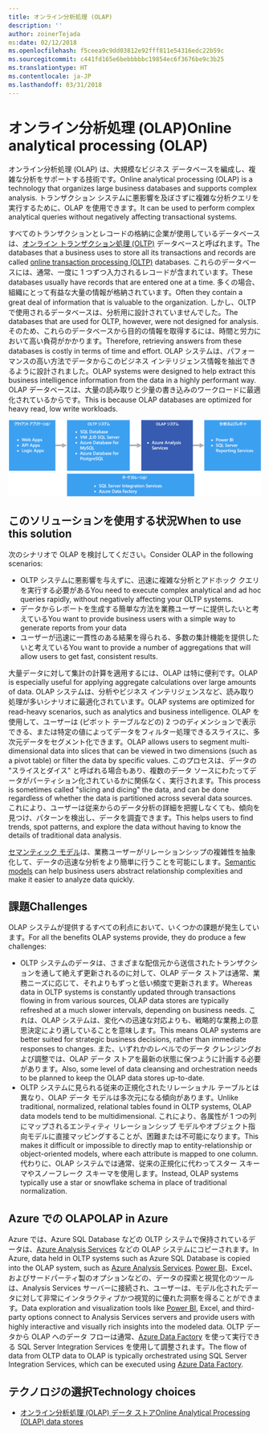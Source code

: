 ```yaml
---
title: オンライン分析処理 (OLAP)
description: ''
author: zoinerTejada
ms:date: 02/12/2018
ms.openlocfilehash: f5ceea9c9dd03812e92fff811e54316edc22b59c
ms.sourcegitcommit: c441fd165e6bebbbbbc19854ec6f3676be9c3b25
ms.translationtype: HT
ms.contentlocale: ja-JP
ms.lasthandoff: 03/31/2018
---
```

# <a name="online-analytical-processing-olap"></a><span data-ttu-id="3a3c4-102">オンライン分析処理 (OLAP)</span><span class="sxs-lookup"><span data-stu-id="3a3c4-102">Online analytical processing (OLAP)</span></span>

<span data-ttu-id="3a3c4-103">オンライン分析処理 (OLAP) は、大規模なビジネス データベースを編成し、複雑な分析をサポートする技術です。</span><span class="sxs-lookup"><span data-stu-id="3a3c4-103">Online analytical processing (OLAP) is a technology that organizes large business databases and supports complex analysis.</span></span> <span data-ttu-id="3a3c4-104">トランザクション システムに悪影響を及ぼさずに複雑な分析クエリを実行するために、OLAP を使用できます。</span><span class="sxs-lookup"><span data-stu-id="3a3c4-104">It can be used to perform complex analytical queries without negatively affecting transactional systems.</span></span>

<span data-ttu-id="3a3c4-105">すべてのトランザクションとレコードの格納に企業が使用しているデータベースは、[オンライン トランザクション処理 (OLTP)](online-transaction-processing.md) データベースと呼ばれます。</span><span class="sxs-lookup"><span data-stu-id="3a3c4-105">The databases that a business uses to store all its transactions and records are called [online transaction processing (OLTP)](online-transaction-processing.md) databases.</span></span> <span data-ttu-id="3a3c4-106">これらのデータベースには、通常、一度に 1 つずつ入力されるレコードが含まれています。</span><span class="sxs-lookup"><span data-stu-id="3a3c4-106">These databases usually have records that are entered one at a time.</span></span> <span data-ttu-id="3a3c4-107">多くの場合、組織にとって有益な大量の情報が格納されています。</span><span class="sxs-lookup"><span data-stu-id="3a3c4-107">Often they contain a great deal of information that is valuable to the organization.</span></span> <span data-ttu-id="3a3c4-108">しかし、OLTP で使用されるデータベースは、分析用に設計されていませんでした。</span><span class="sxs-lookup"><span data-stu-id="3a3c4-108">The databases that are used for OLTP, however, were not designed for analysis.</span></span> <span data-ttu-id="3a3c4-109">そのため、これらのデータベースから目的の情報を取得するには、時間と労力において高い負荷がかかります。</span><span class="sxs-lookup"><span data-stu-id="3a3c4-109">Therefore, retrieving answers from these databases is costly in terms of time and effort.</span></span> <span data-ttu-id="3a3c4-110">OLAP システムは、パフォーマンスの高い方法でデータからこのビジネス インテリジェンス情報を抽出できるように設計されました。</span><span class="sxs-lookup"><span data-stu-id="3a3c4-110">OLAP systems were designed to help extract this business intelligence information from the data in a highly performant way.</span></span> <span data-ttu-id="3a3c4-111">OLAP データベースは、大量の読み取りと少量の書き込みのワークロードに最適化されているからです。</span><span class="sxs-lookup"><span data-stu-id="3a3c4-111">This is because OLAP databases are optimized for heavy read, low write workloads.</span></span>

![Azure での OLAP](./images/olap-data-pipeline.png) 

## <a name="when-to-use-this-solution"></a><span data-ttu-id="3a3c4-113">このソリューションを使用する状況</span><span class="sxs-lookup"><span data-stu-id="3a3c4-113">When to use this solution</span></span>

<span data-ttu-id="3a3c4-114">次のシナリオで OLAP を検討してください。</span><span class="sxs-lookup"><span data-stu-id="3a3c4-114">Consider OLAP in the following scenarios:</span></span>

- <span data-ttu-id="3a3c4-115">OLTP システムに悪影響を与えずに、迅速に複雑な分析とアドホック クエリを実行する必要がある</span><span class="sxs-lookup"><span data-stu-id="3a3c4-115">You need to execute complex analytical and ad hoc queries rapidly, without negatively affecting your OLTP systems.</span></span> 
- <span data-ttu-id="3a3c4-116">データからレポートを生成する簡単な方法を業務ユーザーに提供したいと考えている</span><span class="sxs-lookup"><span data-stu-id="3a3c4-116">You want to provide business users with a simple way to generate reports from your data</span></span>
- <span data-ttu-id="3a3c4-117">ユーザーが迅速に一貫性のある結果を得られる、多数の集計機能を提供したいと考えている</span><span class="sxs-lookup"><span data-stu-id="3a3c4-117">You want to provide a number of aggregations that will allow users to get fast, consistent results.</span></span> 

<span data-ttu-id="3a3c4-118">大量データに対して集計の計算を適用するには、OLAP は特に便利です。</span><span class="sxs-lookup"><span data-stu-id="3a3c4-118">OLAP is especially useful for applying aggregate calculations over large amounts of data.</span></span> <span data-ttu-id="3a3c4-119">OLAP システムは、分析やビジネス インテリジェンスなど、読み取り処理が多いシナリオに最適化されています。</span><span class="sxs-lookup"><span data-stu-id="3a3c4-119">OLAP systems are optimized for read-heavy scenarios, such as analytics and business intelligence.</span></span> <span data-ttu-id="3a3c4-120">OLAP を使用して、ユーザーは (ピボット テーブルなどの) 2 つのディメンションで表示できる、または特定の値によってデータをフィルター処理できるスライスに、多次元データをセグメント化できます。</span><span class="sxs-lookup"><span data-stu-id="3a3c4-120">OLAP allows users to segment multi-dimensional data into slices that can be viewed in two dimensions (such as a pivot table) or filter the data by specific values.</span></span> <span data-ttu-id="3a3c4-121">このプロセスは、データの "スライスとダイス" と呼ばれる場合もあり、複数のデータ ソースにわたってデータがパーティション化されているかに関係なく、実行されます。</span><span class="sxs-lookup"><span data-stu-id="3a3c4-121">This process is sometimes called "slicing and dicing" the data, and can be done regardless of whether the data is partitioned across several data sources.</span></span> <span data-ttu-id="3a3c4-122">これにより、ユーザーは従来からのデータ分析の詳細を把握しなくても、傾向を見つけ、パターンを検出し、データを調査できます。</span><span class="sxs-lookup"><span data-stu-id="3a3c4-122">This helps users to find trends, spot patterns, and explore the data without having to know the details of traditional data analysis.</span></span>

<span data-ttu-id="3a3c4-123">[セマンティック モデル](../concepts/semantic-modeling.md)は、業務ユーザーがリレーションシップの複雑性を抽象化して、データの迅速な分析をより簡単に行うことを可能にします。</span><span class="sxs-lookup"><span data-stu-id="3a3c4-123">[Semantic models](../concepts/semantic-modeling.md) can help business users abstract relationship complexities and make it easier to analyze data quickly.</span></span>

## <a name="challenges"></a><span data-ttu-id="3a3c4-124">課題</span><span class="sxs-lookup"><span data-stu-id="3a3c4-124">Challenges</span></span>

<span data-ttu-id="3a3c4-125">OLAP システムが提供するすべての利点において、いくつかの課題が発生しています。</span><span class="sxs-lookup"><span data-stu-id="3a3c4-125">For all the benefits OLAP systems provide, they do produce a few challenges:</span></span>

- <span data-ttu-id="3a3c4-126">OLTP システムのデータは、さまざまな配信元から送信されたトランザクションを通して絶えず更新されるのに対して、OLAP データ ストアは通常、業務ニーズに応じて、それよりもずっと低い頻度で更新されます。</span><span class="sxs-lookup"><span data-stu-id="3a3c4-126">Whereas data in OLTP systems is constantly updated through transactions flowing in from various sources, OLAP data stores are typically refreshed at a much slower intervals, depending on business needs.</span></span> <span data-ttu-id="3a3c4-127">これは、OLAP システムは、変化への迅速な対応よりも、戦略的な業務上の意思決定により適していることを意味します。</span><span class="sxs-lookup"><span data-stu-id="3a3c4-127">This means OLAP systems are better suited for strategic business decisions, rather than immediate responses to changes.</span></span> <span data-ttu-id="3a3c4-128">また、いずれかのレベルでのデータ クレンジングおよび調整では、OLAP データ ストアを最新の状態に保つように計画する必要があります。</span><span class="sxs-lookup"><span data-stu-id="3a3c4-128">Also, some level of data cleansing and orchestration needs to be planned to keep the OLAP data stores up-to-date.</span></span>
- <span data-ttu-id="3a3c4-129">OLTP システムに見られる従来の正規化されたリレーショナル テーブルとは異なり、OLAP データ モデルは多次元になる傾向があります。</span><span class="sxs-lookup"><span data-stu-id="3a3c4-129">Unlike traditional, normalized, relational tables found in OLTP systems, OLAP data models tend to be multidimensional.</span></span> <span data-ttu-id="3a3c4-130">これにより、各属性が 1 つの列にマップされるエンティティ リレーションシップ モデルやオブジェクト指向モデルに直接マッピングすることが、困難または不可能になります。</span><span class="sxs-lookup"><span data-stu-id="3a3c4-130">This makes it difficult or impossible to directly map to entity-relationship or object-oriented models, where each attribute is mapped to one column.</span></span> <span data-ttu-id="3a3c4-131">代わりに、OLAP システムでは通常、従来の正規化に代わってスター スキーマやスノーフレーク スキーマを使用します。</span><span class="sxs-lookup"><span data-stu-id="3a3c4-131">Instead, OLAP systems typically use a star or snowflake schema in place of traditional normalization.</span></span>

## <a name="olap-in-azure"></a><span data-ttu-id="3a3c4-132">Azure での OLAP</span><span class="sxs-lookup"><span data-stu-id="3a3c4-132">OLAP in Azure</span></span>

<span data-ttu-id="3a3c4-133">Azure では、Azure SQL Database などの OLTP システムで保持されているデータは、[Azure Analysis Services](/azure/analysis-services/analysis-services-overview) などの OLAP システムにコピーされます。</span><span class="sxs-lookup"><span data-stu-id="3a3c4-133">In Azure, data held in OLTP systems such as Azure SQL Database is copied into the OLAP system, such as [Azure Analysis Services](/azure/analysis-services/analysis-services-overview).</span></span> <span data-ttu-id="3a3c4-134">[Power BI](https://powerbi.microsoft.com)、Excel、およびサードパーティ製のオプションなどの、データの探索と視覚化のツールは、Analysis Services サーバーに接続され、ユーザーは、モデル化されたデータに対して非常にインタラクティブかつ視覚的に優れた洞察を得ることができます。</span><span class="sxs-lookup"><span data-stu-id="3a3c4-134">Data exploration and visualization tools like [Power BI](https://powerbi.microsoft.com), Excel, and third-party options connect to Analysis Services servers and provide users with highly interactive and visually rich insights into the modeled data.</span></span> <span data-ttu-id="3a3c4-135">OLTP データから OLAP へのデータ フローは通常、[Azure Data Factory](/azure/data-factory/concepts-integration-runtime) を使って実行できる SQL Server Integration Services を使用して調整されます。</span><span class="sxs-lookup"><span data-stu-id="3a3c4-135">The flow of data from OLTP data to OLAP is typically orchestrated using SQL Server Integration Services, which can be executed using [Azure Data Factory](/azure/data-factory/concepts-integration-runtime).</span></span>

## <a name="technology-choices"></a><span data-ttu-id="3a3c4-136">テクノロジの選択</span><span class="sxs-lookup"><span data-stu-id="3a3c4-136">Technology choices</span></span>

- [<span data-ttu-id="3a3c4-137">オンライン分析処理 (OLAP) データ ストア</span><span class="sxs-lookup"><span data-stu-id="3a3c4-137">Online Analytical Processing (OLAP) data stores</span></span>](../technology-choices/olap-data-stores.md)

